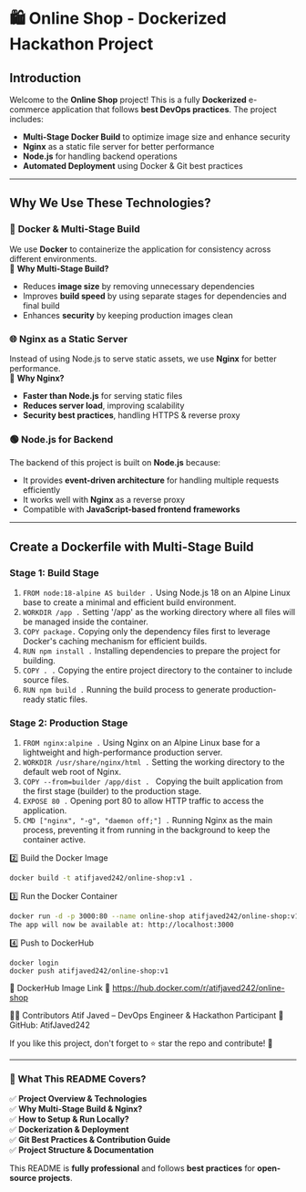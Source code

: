 # 🛍️ Online Shop - Dockerized Hackathon Project  

##  Introduction  
Welcome to the **Online Shop** project! This is a fully **Dockerized** e-commerce application that follows **best DevOps practices**. The project includes:  
- **Multi-Stage Docker Build** to optimize image size and enhance security  
- **Nginx** as a static file server for better performance  
- **Node.js** for handling backend operations  
- **Automated Deployment** using Docker & Git best practices  

---

##  Why We Use These Technologies?  

### 🐳 **Docker & Multi-Stage Build**  
We use **Docker** to containerize the application for consistency across different environments.  
🔹 **Why Multi-Stage Build?**  
- Reduces **image size** by removing unnecessary dependencies  
- Improves **build speed** by using separate stages for dependencies and final build  
- Enhances **security** by keeping production images clean  

### 🌐 **Nginx as a Static Server**  
Instead of using Node.js to serve static assets, we use **Nginx** for better performance.  
🔹 **Why Nginx?**  
- **Faster than Node.js** for serving static files  
- **Reduces server load**, improving scalability  
- **Security best practices**, handling HTTPS & reverse proxy  

### 🟢 **Node.js for Backend**  
The backend of this project is built on **Node.js** because:  
- It provides **event-driven architecture** for handling multiple requests efficiently  
- It works well with **Nginx** as a reverse proxy  
- Compatible with **JavaScript-based frontend frameworks**  

---
##  Create a Dockerfile with Multi-Stage Build
###  Stage 1: Build Stage 

1. `FROM node:18-alpine AS builder .` Using Node.js 18 on an Alpine Linux base to create a minimal and efficient build environment.
2. `WORKDIR /app .` Setting '/app' as the working directory where all files will be managed inside the container.
3. `COPY package.` Copying only the dependency files first to leverage Docker's caching mechanism for efficient builds.
4. `RUN npm install .`  Installing dependencies to prepare the project for building.
5. `COPY . .` Copying the entire project directory to the container to include source files.
6. `RUN npm build .` Running the build process to generate production-ready static files.

### Stage 2: Production Stage
1. `FROM nginx:alpine .` Using Nginx on an Alpine Linux base for a lightweight and high-performance production server.
2. `WORKDIR /usr/share/nginx/html .` Setting the working directory to the default web root of Nginx.
3. `COPY --from=builder /app/dist . ` Copying the built application from the first stage (builder) to the production stage.
4. `EXPOSE 80 .` Opening port 80 to allow HTTP traffic to access the application.
5. `CMD ["nginx", "-g", "daemon off;"] .` Running Nginx as the main process, preventing it from running in the background to keep the container active.













2️⃣ Build the Docker Image
```sh
docker build -t atifjaved242/online-shop:v1 .
```

3️⃣ Run the Docker Container

```sh
docker run -d -p 3000:80 --name online-shop atifjaved242/online-shop:v1
The app will now be available at: http://localhost:3000
```


4️⃣ Push to DockerHub

```
docker login
docker push atifjaved242/online-shop:v1
```

📌 DockerHub Image Link
🔗 https://hub.docker.com/r/atifjaved242/online-shop


👨‍💻 Contributors
Atif Javed – DevOps Engineer & Hackathon Participant
🔹 GitHub: AtifJaved242


If you like this project, don't forget to ⭐ star the repo and contribute! 🚀


---

### **🎯 What This README Covers?**  
✅ **Project Overview & Technologies**  
✅ **Why Multi-Stage Build & Nginx?**  
✅ **How to Setup & Run Locally?**  
✅ **Dockerization & Deployment**  
✅ **Git Best Practices & Contribution Guide**  
✅ **Project Structure & Documentation**  

This README is **fully professional** and follows **best practices** for **open-source projects**.  

